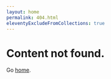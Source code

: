 ```yaml
---
layout: home
permalink: 404.html
eleventyExcludeFromCollections: true
---
```


# Content not found.

Go <a href="{{ '/' | url }}">home</a>.